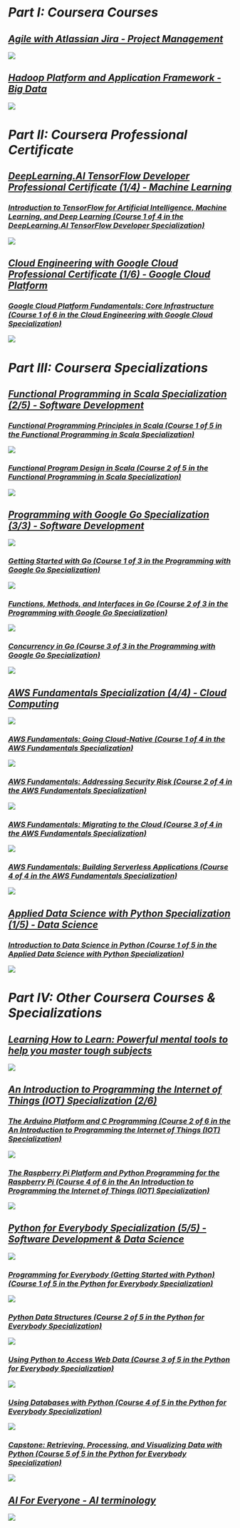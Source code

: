# ***Part I: Coursera Courses***

## ***[Agile with Atlassian Jira - Project Management](https://www.coursera.org/account/accomplishments/certificate/4Q8BQ75AEW7V)***
![](https://github.com/cuigm85/certificates/blob/png/coursera/courses/agile-atlassian-jira/Coursera%204Q8BQ75AEW7V.png?raw=true)

## ***[Hadoop Platform and Application Framework - Big Data](https://www.coursera.org/account/accomplishments/certificate/FV7E5W9XHEAD)***
![](https://github.com/cuigm85/certificates/blob/png/coursera/courses/hadoop/Coursera%20FV7E5W9XHEAD.png?raw=true)

# ***Part II: Coursera Professional Certificate***

## ***[DeepLearning.AI TensorFlow Developer Professional Certificate (1/4) - Machine Learning]()***
### ***[Introduction to TensorFlow for Artificial Intelligence, Machine Learning, and Deep Learning (Course 1 of 4 in the DeepLearning.AI TensorFlow Developer Specialization)](https://www.coursera.org/account/accomplishments/certificate/LPP435GWXUSM)***
![](https://github.com/cuigm85/certificates/blob/png/coursera/professional-certificates/tensorflow-in-practice/Coursera%20LPP435GWXUSM.png?raw=true)

## ***[Cloud Engineering with Google Cloud Professional Certificate (1/6) - Google Cloud Platform]()***
### ***[Google Cloud Platform Fundamentals: Core Infrastructure (Course 1 of 6 in the Cloud Engineering with Google Cloud Specialization)](https://www.coursera.org/account/accomplishments/certificate/ZE5JJW6ZY29S)***
![](https://github.com/cuigm85/certificates/blob/png/coursera/professional-certificates/cloud-engineering-gcp/gcp-fundamentals/Coursera%20ZE5JJW6ZY29S.png?raw=true)

# ***Part III: Coursera Specializations***

## ***[Functional Programming in Scala Specialization (2/5) - Software Development]()***
### ***[Functional Programming Principles in Scala (Course 1 of 5 in the Functional Programming in Scala Specialization)](https://www.coursera.org/account/accomplishments/certificate/YGN299EKYTJG)***
![](https://github.com/cuigm85/certificates/blob/png/coursera/specializations/scala/Coursera%20YGN299EKYTJG.png?raw=true)
### ***[Functional Program Design in Scala (Course 2 of 5 in the Functional Programming in Scala Specialization)](https://www.coursera.org/account/accomplishments/certificate/HBD7RPV4K97B)***
![](https://github.com/cuigm85/certificates/blob/png/coursera/specializations/scala/Coursera%20HBD7RPV4K97B.png?raw=true)

## ***[Programming with Google Go Specialization (3/3) - Software Development](https://www.coursera.org/account/accomplishments/specialization/certificate/MJ5NDAAX3RN6)***
![](https://github.com/cuigm85/certificates/blob/png/coursera/specializations/google-golang/Coursera%20MJ5NDAAX3RN6.png?raw=true)
### ***[Getting Started with Go (Course 1 of 3 in the Programming with Google Go Specialization)](https://www.coursera.org/account/accomplishments/certificate/GYMT996TY5EJ)***
![](https://github.com/cuigm85/certificates/blob/png/coursera/specializations/google-golang/Coursera%20GYMT996TY5EJ.png?raw=true)
### ***[Functions, Methods, and Interfaces in Go (Course 2 of 3 in the Programming with Google Go Specialization)](https://www.coursera.org/account/accomplishments/certificate/ZVUD89ZH82BQ)***
![](https://github.com/cuigm85/certificates/blob/png/coursera/specializations/google-golang/Coursera%20ZVUD89ZH82BQ.png?raw=true)
### ***[Concurrency in Go (Course 3 of 3 in the Programming with Google Go Specialization)](https://www.coursera.org/account/accomplishments/certificate/N93PVRMBS7KR)***
![](https://github.com/cuigm85/certificates/blob/png/coursera/specializations/google-golang/Coursera%20N93PVRMBS7KR.png?raw=true)

## ***[AWS Fundamentals Specialization (4/4) - Cloud Computing](https://www.coursera.org/account/accomplishments/specialization/certificate/PAXVWVYCUGPN)***
![](https://github.com/cuigm85/certificates/blob/png/coursera/specializations/aws-fundamentals/Coursera%20PAXVWVYCUGPN.png?raw=true)
### ***[AWS Fundamentals: Going Cloud-Native (Course 1 of 4 in the AWS Fundamentals Specialization)](https://www.coursera.org/account/accomplishments/certificate/97SZQGRTD747)***
![](https://github.com/cuigm85/certificates/blob/png/coursera/specializations/aws-fundamentals/Coursera%2097SZQGRTD747.png?raw=true)
### ***[AWS Fundamentals: Addressing Security Risk (Course 2 of 4 in the AWS Fundamentals Specialization)](https://www.coursera.org/account/accomplishments/certificate/ZQSKXBXS9HED)***
![](https://github.com/cuigm85/certificates/blob/png/coursera/specializations/aws-fundamentals/Coursera%20ZQSKXBXS9HED.png?raw=true)
### ***[AWS Fundamentals: Migrating to the Cloud (Course 3 of 4 in the AWS Fundamentals Specialization)](https://www.coursera.org/account/accomplishments/certificate/MF8QLS8SAUZ6)***
![](https://github.com/cuigm85/certificates/blob/png/coursera/specializations/aws-fundamentals/Coursera%20MF8QLS8SAUZ6.png?raw=true)
### ***[AWS Fundamentals: Building Serverless Applications (Course 4 of 4 in the AWS Fundamentals Specialization)](https://www.coursera.org/account/accomplishments/certificate/N3445JZR72V2)***
![](https://github.com/cuigm85/certificates/blob/png/coursera/specializations/aws-fundamentals/Coursera%20N3445JZR72V2.png?raw=true)

## ***[Applied Data Science with Python Specialization (1/5) - Data Science]()***
### ***[Introduction to Data Science in Python (Course 1 of 5 in the Applied Data Science with Python Specialization)](https://www.coursera.org/account/accomplishments/certificate/YYJEHURVMF2B)***
![](https://github.com/cuigm85/certificates/blob/png/coursera/specializations/data-science-python/Coursera%20YYJEHURVMF2B.png?raw=true)

# ***Part IV: Other Coursera Courses & Specializations***

## ***[Learning How to Learn: Powerful mental tools to help you master tough subjects](https://www.coursera.org/account/accomplishments/certificate/NRTCSTG4W24R)***
![](https://github.com/cuigm85/certificates/blob/png/coursera/courses/learning-how-to-learn/Coursera%20NRTCSTG4W24R.png?raw=true)

## ***[An Introduction to Programming the Internet of Things (IOT) Specialization (2/6)]()***

### ***[The Arduino Platform and C Programming (Course 2 of 6 in the An Introduction to Programming the Internet of Things (IOT) Specialization)](https://www.coursera.org/account/accomplishments/certificate/2ZL8J8632WU7)***
![](https://github.com/cuigm85/certificates/blob/png/coursera/specializations/iot/Coursera%202ZL8J8632WU7.png?raw=true)
### ***[The Raspberry Pi Platform and Python Programming for the Raspberry Pi (Course 4 of 6 in the An Introduction to Programming the Internet of Things (IOT) Specialization)](https://www.coursera.org/account/accomplishments/certificate/LCHXM4KZHULW)***
![](https://github.com/cuigm85/certificates/blob/png/coursera/specializations/iot/Coursera%20LCHXM4KZHULW.png?raw=true)

## ***[Python for Everybody Specialization (5/5) - Software Development & Data Science](https://www.coursera.org/account/accomplishments/specialization/WLBA4XL6PSY4)***
![](https://github.com/cuigm85/certificates/blob/png/coursera/specializations/python/Coursera%20WLBA4XL6PSY4.png?raw=true)
### ***[Programming for Everybody (Getting Started with Python) (Course 1 of 5 in the Python for Everybody Specialization)](https://www.coursera.org/account/accomplishments/certificate/4J7ZZF4NN4ZV)***
![](https://github.com/cuigm85/certificates/blob/png/coursera/specializations/python/Coursera%204J7ZZF4NN4ZV.png?raw=true)
### ***[Python Data Structures (Course 2 of 5 in the Python for Everybody Specialization)](https://www.coursera.org/account/accomplishments/certificate/6DST2ZTLMN7A)***
![](https://github.com/cuigm85/certificates/blob/png/coursera/specializations/python/Coursera%206DST2ZTLMN7A.png?raw=true)
### ***[Using Python to Access Web Data (Course 3 of 5 in the Python for Everybody Specialization)](https://www.coursera.org/account/accomplishments/certificate/73Z9GP3UPLPP)***
![](https://github.com/cuigm85/certificates/blob/png/coursera/specializations/python/Coursera%2073Z9GP3UPLPP.png?raw=true)
### ***[Using Databases with Python (Course 4 of 5 in the Python for Everybody Specialization)](https://www.coursera.org/account/accomplishments/certificate/G7V99J8TW9ZR)***
![](https://github.com/cuigm85/certificates/blob/png/coursera/specializations/python/Coursera%20G7V99J8TW9ZR.png?raw=true)
### ***[Capstone: Retrieving, Processing, and Visualizing Data with Python (Course 5 of 5 in the Python for Everybody Specialization)](https://www.coursera.org/account/accomplishments/certificate/3G4P5QU5RPUQ)***
![](https://github.com/cuigm85/certificates/blob/png/coursera/specializations/python/Coursera%203G4P5QU5RPUQ.png?raw=true)

## ***[AI For Everyone - AI terminology](https://www.coursera.org/account/accomplishments/certificate/KMNDV743D6M3)***
![](https://github.com/cuigm85/certificates/blob/png/coursera/courses/ai-for-everyone/Coursera%20KMNDV743D6M3.png?raw=true)
